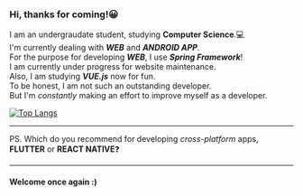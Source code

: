 ### Hi, thanks for coming!:grinning:
I am an undergraudate student, studying **Computer Science**.:computer:<br>
I'm currently dealing with *__WEB__* and *__ANDROID APP__*.<br>
For the purpose for developing *__WEB__*, I use *__Spring Framework__*!<br>
I am currently under progress for website maintenance.<br>
Also, I am studying *__VUE.js__* now for fun.<br>
To be honest, I am not such an outstanding developer.<br>
But I'm *constantly* making an effort to improve myself as a developer.<br>

[![Top Langs](https://github-readme-stats.vercel.app/api/top-langs/?username=CRISPYTYPER&hide_border=true&layout=compact)](https://github.com/CRISPYTYPER)
___

PS. Which do you recommend for developing *cross-platform* apps, **FLUTTER** or **REACT NATIVE**:question:<br>
___




#### Welcome once again :)








